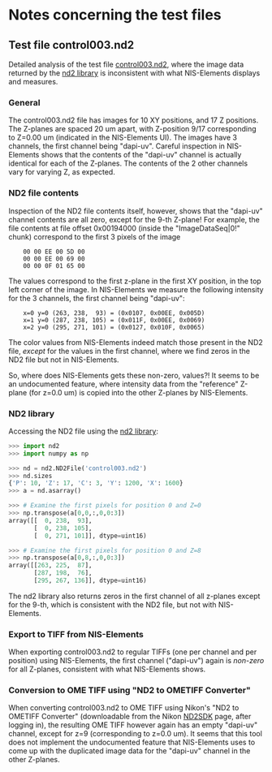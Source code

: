# Notes concerning the test files

## Test file control003.nd2

Detailed analysis of the test file
[control003.nd2](https://downloads.openmicroscopy.org/images/ND2/aryeh/qa-9507/control003.nd2),
where the image data returned by the [nd2 library](https://github.com/tlambert03/nd2)
is inconsistent with what NIS-Elements displays and measures.

### General

The control003.nd2 file has images for 10 XY positions, and 17 Z positions.
The Z-planes are spaced 20 um apart, with Z-position 9/17 corresponding
to Z=0.00 um (indicated in the NIS-Elements UI). The images have 3 channels,
the first channel being "dapi-uv". Careful inspection in NIS-Elements shows
that the contents of the "dapi-uv" channel is actually identical for each of
the Z-planes. The contents of the 2 other channels vary for varying Z, as
expected.

### ND2 file contents

Inspection of the ND2 file contents itself, however, shows that the
"dapi-uv" channel contents are all zero, except for the 9-th Z-plane!
For example, the file contents at file offset 0x00194000
(inside the "ImageDataSeq|0!" chunk) correspond to the first 3 pixels of the image

```text
    00 00 EE 00 5D 00
    00 00 EE 00 69 00
    00 00 0F 01 65 00
```

The values correspond to the first z-plane in the first XY position,
in the top left corner of the image. In NIS-Elements we measure the following
intensity for the 3 channels, the first channel being "dapi-uv":

```text
    x=0 y=0 (263, 238,  93) = (0x0107, 0x00EE, 0x005D)
    x=1 y=0 (287, 238, 105) = (0x011F, 0x00EE, 0x0069)
    x=2 y=0 (295, 271, 101) = (0x0127, 0x010F, 0x0065)
```

The color values from NIS-Elements indeed match those present in the ND2 file,
*except* for the values in the first channel, where we find zeros in the ND2
file but not in NIS-Elements.

So, where does NIS-Elements gets these non-zero, values?! It seems
to be an undocumented feature, where intensity data from the "reference"
Z-plane (for z=0.0 um) is copied into the other Z-planes by NIS-Elements.

### ND2 library

Accessing the ND2 file using the [nd2 library](https://github.com/tlambert03/nd2):

```python
>>> import nd2
>>> import numpy as np

>>> nd = nd2.ND2File('control003.nd2')
>>> nd.sizes
{'P': 10, 'Z': 17, 'C': 3, 'Y': 1200, 'X': 1600}
>>> a = nd.asarray()

>>> # Examine the first pixels for position 0 and Z=0
>>> np.transpose(a[0,0,:,0,0:3])
array([[  0, 238,  93],
       [  0, 238, 105],
       [  0, 271, 101]], dtype=uint16)

>>> # Examine the first pixels for position 0 and Z=8
>>> np.transpose(a[0,8,:,0,0:3])
array([[263, 225,  87],
       [287, 198,  76],
       [295, 267, 136]], dtype=uint16)
```

The nd2 library also returns zeros in the first channel of all z-planes except
for the 9-th, which is consistent with the ND2 file, but not with NIS-Elements.

### Export to TIFF from NIS-Elements

When exporting control003.nd2 to regular TIFFs (one per channel and per position)
using NIS-Elements, the first channel ("dapi-uv") again is *non-zero* for all Z-planes,
consistent with what NIS-Elements shows.

### Conversion to OME TIFF using "ND2 to OMETIFF Converter"

When converting control003.nd2 to OME TIFF using Nikon's "ND2 to OMETIFF Converter"
(downloadable from the Nikon [ND2SDK](https://www.nd2sdk.com/) page, after logging in), the resulting OME TIFF
however again has an empty "dapi-uv" channel, except for z=9 (corresponding to z=0.0 um).
It seems that this tool does not implement the undocumented feature that NIS-Elements
uses to come up with the duplicated image data for the "dapi-uv" channel in the other Z-planes.
